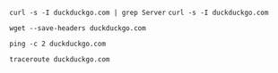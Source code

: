 `curl -s -I duckduckgo.com | grep Server`
`curl -s -I duckduckgo.com`

`wget --save-headers duckduckgo.com`

<!-- c = count -->
`ping -c 2 duckduckgo.com`

`traceroute duckduckgo.com`

